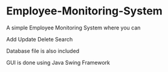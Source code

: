 # Employee-Monitoring-System

A simple Employee Monitoring System where you can 

Add
Update
Delete
Search 


Database file is also included

GUI is done using Java Swing Framework
